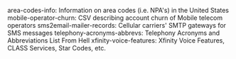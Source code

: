 area-codes-info: Information on area codes (i.e. NPA's) in the United States
mobile-operator-churn: CSV describing account churn of Mobile telecom operators
sms2email-mailer-records: Cellular carriers' SMTP gateways for SMS messages
telephony-acronyms-abbrevs: Telephony Acronyms and Abbreviations List From Hell
xfinity-voice-features: Xfinity Voice Features, CLASS Services, Star Codes, etc.

